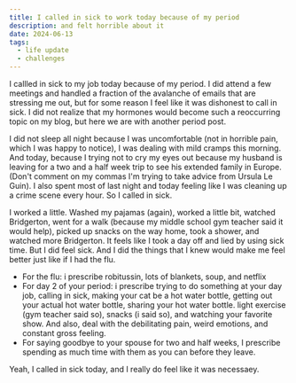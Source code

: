 ```yaml
---
title: I called in sick to work today because of my period
description: and felt horrible about it
date: 2024-06-13
tags:
  - life update
  - challenges
---
```


I callled in sick to my job today because of my period. I did attend a few meetings and handled a fraction of the avalanche of emails that are stressing me out, but for some reason I feel like it was dishonest to call in sick. I did not realize that my hormones would become such a reoccurring topic on my blog, but here we are with another period post. 

I did not sleep all night because I was uncomfortable (not in horrible pain, which I was happy to notice), I was dealing with mild cramps this morning. And today, because I trying not to cry my eyes out because my husband is leaving for a two and a half week trip to see his extended family in Europe. (Don't comment on my commas I'm trying to take advice from Ursula Le Guin). I also spent most of last night and today feeling like I was cleaning up a crime scene every hour. So I called in sick.

I worked a little. Washed my pajamas (again), worked a little bit, watched Bridgerton, went for a walk (because my middle school gym teacher said it would help), picked up snacks on the way home, took a shower, and watched more Bridgerton. It feels like I took a day off and lied by using sick time. But I did feel sick. And I did the things that I knew would make me feel better just like if I had the flu.

- For the flu: i prescribe robitussin, lots of blankets, soup, and netflix
- For day 2 of your period: i prescribe trying to do something at your day job, calling in sick, making your cat be a hot water bottle, getting out your actual hot water bottle, sharing your hot water bottle. light exercise (gym teacher said so), snacks (i said so), and watching your favorite show. And also, deal with the debilitating pain, weird emotions, and constant gross feeling. 
- For saying goodbye to your spouse for two and half weeks, I prescribe spending as much time with them as you can before they leave.

Yeah, I called in sick today, and I really do feel like it was necessaey.